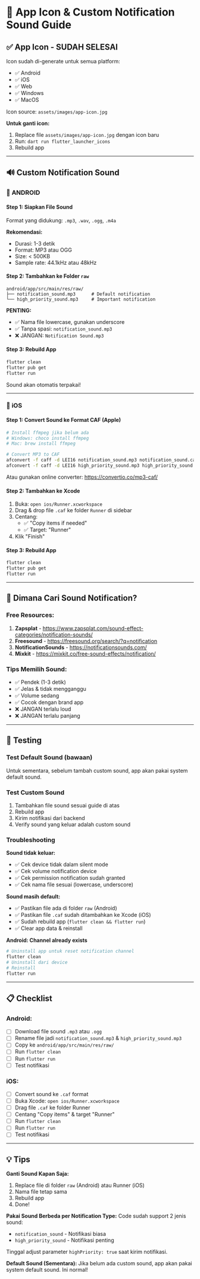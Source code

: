 # 🎨 App Icon & Custom Notification Sound Guide

## ✅ App Icon - SUDAH SELESAI

Icon sudah di-generate untuk semua platform:
- ✅ Android
- ✅ iOS
- ✅ Web
- ✅ Windows
- ✅ MacOS

Icon source: `assets/images/app-icon.jpg`

**Untuk ganti icon:**
1. Replace file `assets/images/app-icon.jpg` dengan icon baru
2. Run: `dart run flutter_launcher_icons`
3. Rebuild app

---

## 🔊 Custom Notification Sound

### 📱 **ANDROID**

#### Step 1: Siapkan File Sound
Format yang didukung: `.mp3`, `.wav`, `.ogg`, `.m4a`

**Rekomendasi:**
- Durasi: 1-3 detik
- Format: MP3 atau OGG
- Size: < 500KB
- Sample rate: 44.1kHz atau 48kHz

#### Step 2: Tambahkan ke Folder `raw`
```
android/app/src/main/res/raw/
├── notification_sound.mp3      # Default notification
└── high_priority_sound.mp3     # Important notification
```

**PENTING:**
- ✅ Nama file lowercase, gunakan underscore
- ✅ Tanpa spasi: `notification_sound.mp3`
- ❌ JANGAN: `Notification Sound.mp3`

#### Step 3: Rebuild App
```powershell
flutter clean
flutter pub get
flutter run
```

Sound akan otomatis terpakai!

---

### 🍎 **iOS**

#### Step 1: Convert Sound ke Format CAF (Apple)
```bash
# Install ffmpeg jika belum ada
# Windows: choco install ffmpeg
# Mac: brew install ffmpeg

# Convert MP3 to CAF
afconvert -f caff -d LEI16 notification_sound.mp3 notification_sound.caf
afconvert -f caff -d LEI16 high_priority_sound.mp3 high_priority_sound.caf
```

Atau gunakan online converter: https://convertio.co/mp3-caf/

#### Step 2: Tambahkan ke Xcode
1. Buka: `open ios/Runner.xcworkspace`
2. Drag & drop file `.caf` ke folder `Runner` di sidebar
3. Centang:
   - ✅ "Copy items if needed"
   - ✅ Target: "Runner"
4. Klik "Finish"

#### Step 3: Rebuild App
```powershell
flutter clean
flutter pub get
flutter run
```

---

## 🎵 Dimana Cari Sound Notification?

### Free Resources:
1. **Zapsplat** - https://www.zapsplat.com/sound-effect-categories/notification-sounds/
2. **Freesound** - https://freesound.org/search/?q=notification
3. **NotificationSounds** - https://notificationsounds.com/
4. **Mixkit** - https://mixkit.co/free-sound-effects/notification/

### Tips Memilih Sound:
- ✅ Pendek (1-3 detik)
- ✅ Jelas & tidak mengganggu
- ✅ Volume sedang
- ✅ Cocok dengan brand app
- ❌ JANGAN terlalu loud
- ❌ JANGAN terlalu panjang

---

## 🧪 Testing

### Test Default Sound (bawaan)
Untuk sementara, sebelum tambah custom sound, app akan pakai system default sound.

### Test Custom Sound
1. Tambahkan file sound sesuai guide di atas
2. Rebuild app
3. Kirim notifikasi dari backend
4. Verify sound yang keluar adalah custom sound

### Troubleshooting

**Sound tidak keluar:**
- ✅ Cek device tidak dalam silent mode
- ✅ Cek volume notification device
- ✅ Cek permission notification sudah granted
- ✅ Cek nama file sesuai (lowercase, underscore)

**Sound masih default:**
- ✅ Pastikan file ada di folder `raw` (Android)
- ✅ Pastikan file `.caf` sudah ditambahkan ke Xcode (iOS)
- ✅ Sudah rebuild app (`flutter clean && flutter run`)
- ✅ Clear app data & reinstall

**Android: Channel already exists**
```powershell
# Uninstall app untuk reset notification channel
flutter clean
# Uninstall dari device
# Reinstall
flutter run
```

---

## 📋 Checklist

### Android:
- [ ] Download file sound `.mp3` atau `.ogg`
- [ ] Rename file jadi `notification_sound.mp3` & `high_priority_sound.mp3`
- [ ] Copy ke `android/app/src/main/res/raw/`
- [ ] Run `flutter clean`
- [ ] Run `flutter run`
- [ ] Test notifikasi

### iOS:
- [ ] Convert sound ke `.caf` format
- [ ] Buka Xcode: `open ios/Runner.xcworkspace`
- [ ] Drag file `.caf` ke folder Runner
- [ ] Centang "Copy items" & target "Runner"
- [ ] Run `flutter clean`
- [ ] Run `flutter run`
- [ ] Test notifikasi

---

## 💡 Tips

**Ganti Sound Kapan Saja:**
1. Replace file di folder `raw` (Android) atau Runner (iOS)
2. Nama file tetap sama
3. Rebuild app
4. Done!

**Pakai Sound Berbeda per Notification Type:**
Code sudah support 2 jenis sound:
- `notification_sound` - Notifikasi biasa
- `high_priority_sound` - Notifikasi penting

Tinggal adjust parameter `highPriority: true` saat kirim notifikasi.

**Default Sound (Sementara):**
Jika belum ada custom sound, app akan pakai system default sound. Ini normal!

